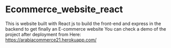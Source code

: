 # Ecommerce_website_react
This is website built with React js to build the front-end and express in the backend to get finally an E-commerce website
You can check a demo of the project after deployment from Here:  https://arabiacommerce21.herokuapp.com/
